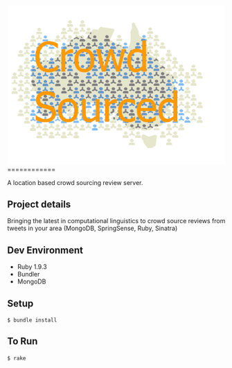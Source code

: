 
<img alt="CrowdSourced" src="https://github.com/StephenSmithwick/CrowdSourced/blob/master/assets/logo_with_alpha.png?raw=true" />
============

A location based crowd sourcing review server.

Project details
--------------------
Bringing the latest in computational linguistics to crowd source reviews from tweets in your area
(MongoDB, SpringSense, Ruby, Sinatra)

Dev Environment
---------------
* Ruby 1.9.3
* Bundler
* MongoDB

Setup
-----
    $ bundle install

To Run
------
    $ rake
